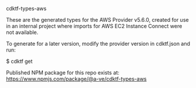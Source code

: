 cdktf-types-aws

These are the generated types for the AWS Provider v5.6.0, created for use in an internal project where imports for AWS EC2 Instance Connect were not available. 

To generate for a later version, modify the provider version in cdktf.json and run: 

$ cdktf get

Published NPM package for this repo exists at:
https://www.npmjs.com/package/@a-ve/cdktf-types-aws